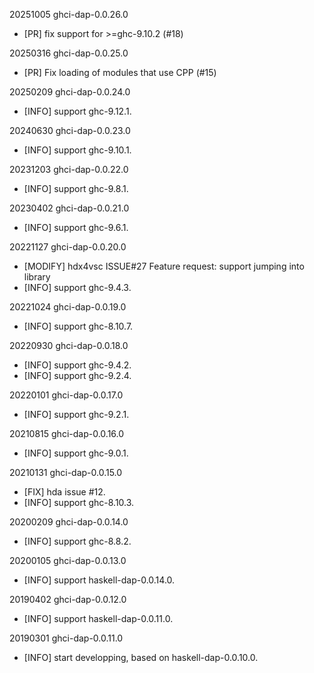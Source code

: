 20251005 ghci-dap-0.0.26.0
  * [PR] fix support for >=ghc-9.10.2 (#18) 


20250316 ghci-dap-0.0.25.0
  * [PR] Fix loading of modules that use CPP (#15) 


20250209 ghci-dap-0.0.24.0
  * [INFO] support ghc-9.12.1.


20240630 ghci-dap-0.0.23.0
  * [INFO] support ghc-9.10.1.


20231203 ghci-dap-0.0.22.0
  * [INFO] support ghc-9.8.1.


20230402 ghci-dap-0.0.21.0
  * [INFO] support ghc-9.6.1.


20221127 ghci-dap-0.0.20.0
  * [MODIFY] hdx4vsc ISSUE#27 Feature request: support jumping into library
  * [INFO] support ghc-9.4.3.


20221024 ghci-dap-0.0.19.0
  * [INFO] support ghc-8.10.7.


20220930 ghci-dap-0.0.18.0
  * [INFO] support ghc-9.4.2.
  * [INFO] support ghc-9.2.4.


20220101 ghci-dap-0.0.17.0
  * [INFO] support ghc-9.2.1.


20210815 ghci-dap-0.0.16.0
  * [INFO] support ghc-9.0.1.


20210131 ghci-dap-0.0.15.0
  * [FIX] hda issue #12.
  * [INFO] support ghc-8.10.3.


20200209 ghci-dap-0.0.14.0
  * [INFO] support ghc-8.8.2.


20200105 ghci-dap-0.0.13.0
  * [INFO] support haskell-dap-0.0.14.0.


20190402 ghci-dap-0.0.12.0
  * [INFO] support haskell-dap-0.0.11.0.


20190301 ghci-dap-0.0.11.0
  * [INFO] start developping, based on haskell-dap-0.0.10.0.

